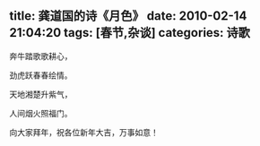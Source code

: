 title: 龚道国的诗《月色》
date: 2010-02-14 21:04:20
tags: [春节,杂谈]
categories: 诗歌
---
 <p>奔牛踏歌歌耕心，</p> 
 <p>劲虎跃春春绘情。</p> 
 <p>天地湘楚升紫气，</p> 
 <p>人间烟火照福门。</p> 
 <p>向大家拜年，祝各位新年大吉，万事如意！</p> 
